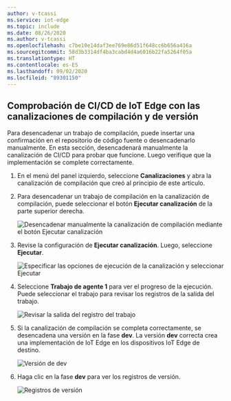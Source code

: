 ```yaml
---
author: v-tcassi
ms.service: iot-edge
ms.topic: include
ms.date: 08/26/2020
ms.author: v-tcassi
ms.openlocfilehash: c7be10e14daf3ee769e86d51f648cc6b656a416a
ms.sourcegitcommit: 58d3b3314df4ba3cabd4d4a6016b22fa5264f05a
ms.translationtype: HT
ms.contentlocale: es-ES
ms.lasthandoff: 09/02/2020
ms.locfileid: "89301150"
---
```

## <a name="verify-iot-edge-cicd-with-the-build-and-release-pipelines"></a>Comprobación de CI/CD de IoT Edge con las canalizaciones de compilación y de versión

Para desencadenar un trabajo de compilación, puede insertar una confirmación en el repositorio de código fuente o desencadenarlo manualmente. En esta sección, desencadenará manualmente la canalización de CI/CD para probar que funcione. Luego verifique que la implementación se complete correctamente.

1. En el menú del panel izquierdo, seleccione **Canalizaciones** y abra la canalización de compilación que creó al principio de este artículo.

2. Para desencadenar un trabajo de compilación en la canalización de compilación, puede seleccionar el botón **Ejecutar canalización** de la parte superior derecha.

    ![Desencadenar manualmente la canalización de compilación mediante el botón Ejecutar canalización](./media/iot-edge-verify-iot-edge-continuous-integration-continuous-deployment/manual-trigger.png)

3. Revise la configuración de **Ejecutar canalización**. Luego, seleccione **Ejecutar**.

    ![Especificar las opciones de ejecución de la canalización y seleccionar Ejecutar](./media/iot-edge-verify-iot-edge-continuous-integration-continuous-deployment/run-pipeline-settings.png)

4. Seleccione **Trabajo de agente 1** para ver el progreso de la ejecución. Puede seleccionar el trabajo para revisar los registros de la salida del trabajo. 

    ![Revisar la salida del registro del trabajo](./media/iot-edge-verify-iot-edge-continuous-integration-continuous-deployment/view-job-run.png)

5. Si la canalización de compilación se completa correctamente, se desencadena una versión en la fase **dev**. La versión **dev** correcta crea una implementación de IoT Edge en los dispositivos IoT Edge de destino.

    ![Versión de dev](./media/iot-edge-verify-iot-edge-continuous-integration-continuous-deployment/pending-approval.png)

6. Haga clic en la fase **dev** para ver los registros de versión.

    ![Registros de versión](./media/iot-edge-verify-iot-edge-continuous-integration-continuous-deployment/release-logs.png)